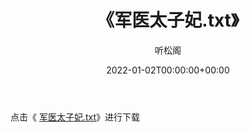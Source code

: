 ﻿---
title:  《军医太子妃.txt》
date:   2022-01-02T00:00:00+00:00
author: 听松阁
layout: post
permalink: /军医太子妃/
categories: 小说
tags: [小说]
---

点击《 [军医太子妃.txt](http://img.660000.xyz/bookstukust/book/bntxt/10/军医太子妃.txt)》进行下载